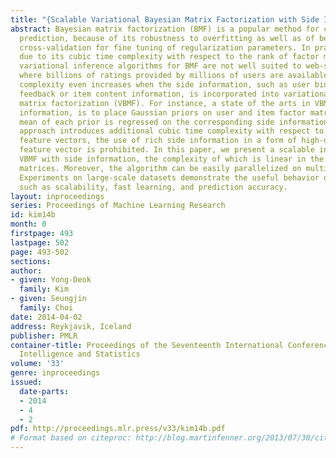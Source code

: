 ```yaml
---
title: "{Scalable Variational Bayesian Matrix Factorization with Side Information}"
abstract: Bayesian matrix factorization (BMF) is a popular method for collaborative
  prediction, because of its robustness to overfitting as well as of being free from
  cross-validation for fine tuning of regularization parameters. In practice, however,
  due to its cubic time complexity with respect to the rank of factor matrices, existing
  variational inference algorithms for BMF are not well suited to web-scale datasets
  where billions of ratings provided by millions of users are available. The time
  complexity even increases when the side information, such as user binary implicit
  feedback or item content information, is incorporated into variational Bayesian
  matrix factorization (VBMF). For instance, a state of the arts in VBMF with side
  information, is to place Gaussian priors on user and item factor matrices, where
  mean of each prior is regressed on the corresponding side information. Since this
  approach introduces additional cubic time complexity with respect to the size of
  feature vectors, the use of rich side information in a form of high-dimensional
  feature vector is prohibited. In this paper, we present a scalable inference for
  VBMF with side information, the complexity of which is linear in the rank K of factor
  matrices. Moreover, the algorithm can be easily parallelized on multi-core systems.
  Experiments on large-scale datasets demonstrate the useful behavior of our algorithm
  such as scalability, fast learning, and prediction accuracy.
layout: inproceedings
series: Proceedings of Machine Learning Research
id: kim14b
month: 0
firstpage: 493
lastpage: 502
page: 493-502
sections: 
author:
- given: Yong-Deok
  family: Kim
- given: Seungjin
  family: Choi
date: 2014-04-02
address: Reykjavik, Iceland
publisher: PMLR
container-title: Proceedings of the Seventeenth International Conference on Artificial
  Intelligence and Statistics
volume: '33'
genre: inproceedings
issued:
  date-parts:
  - 2014
  - 4
  - 2
pdf: http://proceedings.mlr.press/v33/kim14b.pdf
# Format based on citeproc: http://blog.martinfenner.org/2013/07/30/citeproc-yaml-for-bibliographies/
---
```

